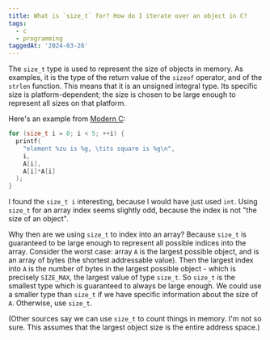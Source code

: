 ```yaml
---
title: What is `size_t` for? How do I iterate over an object in C?
tags:
  - c
  - programming
taggedAt: '2024-03-26'
---
```


The `size_t` type is used to represent the size of objects in memory. As examples, it is the type of the return value of the `sizeof` operator, and of the `strlen` function. This means that it is an unsigned integral type. Its specific size is platform-dependent; the size is chosen to be large enough to represent all sizes on that platform.

Here's an example from [Modern C](http://icube-icps.unistra.fr/img_auth.php/d/db/ModernC.pdf):

```c
for (size_t i = 0; i < 5; ++i) {
  printf(
    "element %zu is %g, \tits square is %g\n",
    i,
    A[i],
    A[i]*A[i]
  );
}
```

I found the `size_t i` interesting, because I would have just used `int`. Using `size_t` for an array index seems slightly odd, because the index is not "the size of an object".

Why then are we using `size_t` to index into an array? Because `size_t` is guaranteed to be large enough to represent all possible indices into the array. Consider the worst case: array `A` is the largest possible object, and is an array of bytes (the shortest addressable value). Then the largest index into `A` is the number of bytes in the largest possible object - which is precisely `SIZE_MAX`, the largest value of type `size_t`. So `size_t` is the smallest type which is guaranteed to always be large enough. We could use a smaller type than `size_t` if we have specific information about the size of `A`. Otherwise, use `size_t`.

(Other sources say we can use `size_t` to count things in memory. I'm not so sure. This assumes that the largest object size is the entire address space.)
